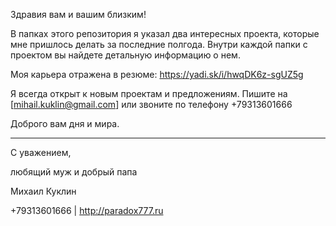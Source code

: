 Здравия вам и вашим близким!

В папках этого репозитория я указал два интересных проекта,
которые мне пришлось делать за последние полгода. Внутри
каждой папки с проектом вы найдете детальную информацию о нем.

Моя карьера отражена в резюме: https://yadi.sk/i/hwqDK6z-sgUZ5g

Я всегда открыт к новым проектам и предложениям.
Пишите на [mihail.kuklin@gmail.com] или звоните по телефону +79313601666

Доброго вам дня и мира.

---
С уважением,

любящий муж и добрый папа

Михаил Куклин

+79313601666 | http://paradox777.ru

